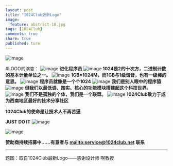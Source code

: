 ```yaml
---
layout: post
title: "1024Club更新Logo"
image:
  feature: abstract-10.jpg
tags: [1024Club]
comments: true
share: true
published: ture
---
```


![image](http://pic.yupoo.com/peigen123_v/FXscDQai/CKeQ4.png)



#LOGO的演变：
![image](http://pic.yupoo.com/peigen123_v/FY2Ywjjn/h1u63.png)
**进化程序员**
![image](http://pic.yupoo.com/peigen123_v/FYcuB5Tm/VY9ML.png)
**1024是2的十次方，二进制计数的基本计量单位之一。**
![image](http://pic.yupoo.com/peigen123_v/FYcuBeBC/ItpGk.png)
**1GB=1024M，而1GB与1级谐音，也有一级棒的意思。**
![image](http://pic.yupoo.com/peigen123_v/FYcuBmhM/rCg1c.png)
**程序员就像是一个个1024**
![image](http://pic.yupoo.com/peigen123_v/FYcuBuhS/T0q6G.png)
**我们是别人眼中的程序猿** 
![image](http://pic.yupoo.com/peigen123_v/FYcuBA3X/59elD.png)
 **但我们以最低调、踏实、核心的功能模块搭建起这个科技世界。**
![image](http://pic.yupoo.com/peigen123_v/FYcuBFLz/RelJ2.png)
**我们不是孤独的个体，我们是一个联盟。**
![image](http://pic.yupoo.com/peigen123_v/FYcuBKrw/AMF4h.png)
**1024Club致力于成为西南地区最好的技术分享社区**

**1024Club的使命是让技术人不再苦逼**

**JUST DO IT**
![image](http://pic.yupoo.com/peigen123_v/FYcuBU77/Wb36P.png)






![image](http://pic.yupoo.com/peigen123_v/FY31p1Ur/nSliY.png)










**赞助商持续招募中……有意者与 <mailto:service@1024club.net> 联系**




---
题图：取自1024Club最新Logo——感谢设计师 啊教授